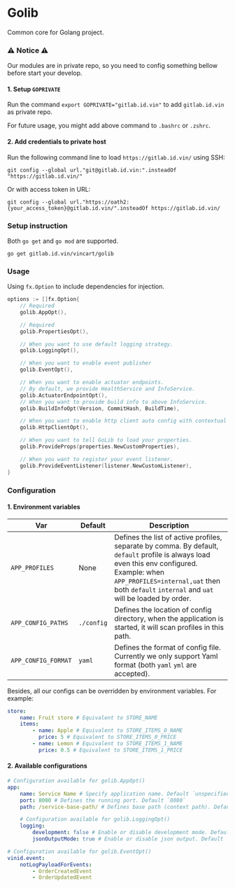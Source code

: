 # Golib

Common core for Golang project.

### ⚠️ **Notice** ⚠️
Our modules are in private repo, so you need to config something bellow before start your develop.
#### 1. Setup `GOPRIVATE`

Run the command `export GOPRIVATE="gitlab.id.vin"` to add `gitlab.id.vin` as private repo.

For future usage, you might add above command to `.bashrc` or `.zshrc`.

#### 2. Add credentials to private host
Run the following command line to load `https://gitlab.id.vin/` using SSH:
```shell
git config --global url."git@gitlab.id.vin:".insteadOf "https://gitlab.id.vin/"
```

Or with access token in URL:
```shell
git config --global url."https://oath2:{your_access_token}@gitlab.id.vin/".insteadOf https://gitlab.id.vin/
```

### Setup instruction

Both `go get` and `go mod` are supported.
```shell
go get gitlab.id.vin/vincart/golib
```

### Usage

Using `fx.Option` to include dependencies for injection.

```go
options := []fx.Option{
    // Required
    golib.AppOpt(),

    // Required
    golib.PropertiesOpt(),

    // When you want to use default logging strategy.
    golib.LoggingOpt(),

    // When you want to enable event publisher
    golib.EventOpt(),

    // When you want to enable actuator endpoints.
    // By default, we provide HealthService and InfoService.
    golib.ActuatorEndpointOpt(),
    // When you want to provide build info to above InfoService.
    golib.BuildInfoOpt(Version, CommitHash, BuildTime),

    // When you want to enable http client auto config with contextual client by default
    golib.HttpClientOpt(),

    // When you want to tell GoLib to load your properties.
    golib.ProvideProps(properties.NewCustomProperties),

    // When you want to register your event listener.
    golib.ProvideEventListener(listener.NewCustomListener),
}
```

### Configuration

#### 1. Environment variables

| Var | Default | Description |
|---|---|---|
| `APP_PROFILES` | None | Defines the list of active profiles, separate by comma. By default, `default` profile is always load even this env configured. Example: when `APP_PROFILES=internal,uat` then both `default` `internal` and `uat` will be loaded by order.  |
| `APP_CONFIG_PATHS` | `./config` | Defines the location of config directory, when the application is started, it will scan profiles in this path. |
| `APP_CONFIG_FORMAT` | `yaml` | Defines the format of config file. Currently we only support Yaml format (both `yaml` `yml` are accepted). |

Besides, all our configs can be overridden by environment variables. For example:

```yaml
store:
    name: Fruit store # Equivalent to STORE_NAME
    items:
        - name: Apple # Equivalent to STORE_ITEMS_0_NAME
          price: 5 # Equivalent to STORE_ITEMS_0_PRICE
        - name: Lemon # Equivalent to STORE_ITEMS_1_NAME
          price: 0.5 # Equivalent to STORE_ITEMS_1_PRICE
```

#### 2. Available configurations

```yaml
# Configuration available for golib.AppOpt()
app:
    name: Service Name # Specify application name. Default `unspecified`
    port: 8080 # Defines the running port. Default `8080`
    path: /service-base-path/ # Defines base path (context path). Default `/`

    # Configuration available for golib.LoggingOpt()
    logging:
        development: false # Enable or disable development mode. Default `false`
        jsonOutputMode: true # Enable or disable json output. Default `true`

# Configuration available for golib.EventOpt()
vinid.event:
    notLogPayloadForEvents:
        - OrderCreatedEvent
        - OrderUpdatedEvent
```
